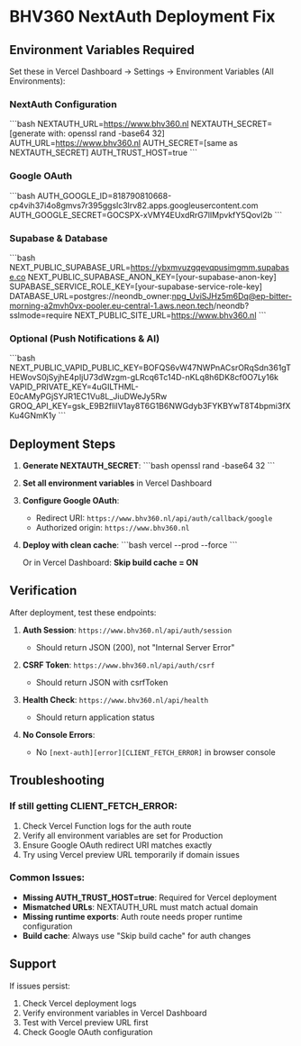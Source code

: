 # BHV360 NextAuth Deployment Fix

## Environment Variables Required

Set these in Vercel Dashboard → Settings → Environment Variables (All Environments):

### NextAuth Configuration
\`\`\`bash
NEXTAUTH_URL=https://www.bhv360.nl
NEXTAUTH_SECRET=[generate with: openssl rand -base64 32]
AUTH_URL=https://www.bhv360.nl
AUTH_SECRET=[same as NEXTAUTH_SECRET]
AUTH_TRUST_HOST=true
\`\`\`

### Google OAuth
\`\`\`bash
AUTH_GOOGLE_ID=818790810668-cp4vih37i4o8gmvs7r395ggslc3lrv82.apps.googleusercontent.com
AUTH_GOOGLE_SECRET=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
\`\`\`

### Supabase & Database
\`\`\`bash
NEXT_PUBLIC_SUPABASE_URL=https://ybxmvuzgqevqpusimgmm.supabase.co
NEXT_PUBLIC_SUPABASE_ANON_KEY=[your-supabase-anon-key]
SUPABASE_SERVICE_ROLE_KEY=[your-supabase-service-role-key]
DATABASE_URL=postgres://neondb_owner:npg_UviSJHz5m6Dq@ep-bitter-morning-a2mvh0vx-pooler.eu-central-1.aws.neon.tech/neondb?sslmode=require
NEXT_PUBLIC_SITE_URL=https://www.bhv360.nl
\`\`\`

### Optional (Push Notifications & AI)
\`\`\`bash
NEXT_PUBLIC_VAPID_PUBLIC_KEY=BOFQS6vW47NWPnACsrORqSdn361gTHEWovS0jSyjhE4pIjU73dWzgm-gLRcq6Tc14D-nKLq8h6DK8cf0O7Ly16k
VAPID_PRIVATE_KEY=4uGILTHML-E0cAMyPGjSYJR1EC1Vu8L_JiuDWeJy5Rw
GROQ_API_KEY=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
\`\`\`

## Deployment Steps

1. **Generate NEXTAUTH_SECRET**:
   \`\`\`bash
   openssl rand -base64 32
   \`\`\`

2. **Set all environment variables** in Vercel Dashboard

3. **Configure Google OAuth**:
   - Redirect URI: `https://www.bhv360.nl/api/auth/callback/google`
   - Authorized origin: `https://www.bhv360.nl`

4. **Deploy with clean cache**:
   \`\`\`bash
   vercel --prod --force
   \`\`\`
   
   Or in Vercel Dashboard: **Skip build cache = ON**

## Verification

After deployment, test these endpoints:

1. **Auth Session**: `https://www.bhv360.nl/api/auth/session`
   - Should return JSON (200), not "Internal Server Error"

2. **CSRF Token**: `https://www.bhv360.nl/api/auth/csrf`
   - Should return JSON with csrfToken

3. **Health Check**: `https://www.bhv360.nl/api/health`
   - Should return application status

4. **No Console Errors**: 
   - No `[next-auth][error][CLIENT_FETCH_ERROR]` in browser console

## Troubleshooting

### If still getting CLIENT_FETCH_ERROR:
1. Check Vercel Function logs for the auth route
2. Verify all environment variables are set for Production
3. Ensure Google OAuth redirect URI matches exactly
4. Try using Vercel preview URL temporarily if domain issues

### Common Issues:
- **Missing AUTH_TRUST_HOST=true**: Required for Vercel deployment
- **Mismatched URLs**: NEXTAUTH_URL must match actual domain
- **Missing runtime exports**: Auth route needs proper runtime configuration
- **Build cache**: Always use "Skip build cache" for auth changes

## Support

If issues persist:
1. Check Vercel deployment logs
2. Verify environment variables in Vercel Dashboard
3. Test with Vercel preview URL first
4. Check Google OAuth configuration
